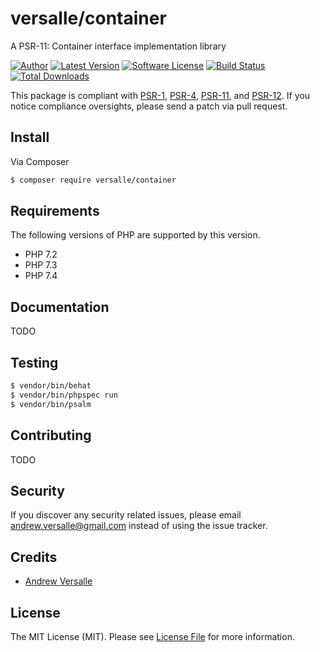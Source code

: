# versalle/container
A PSR-11: Container interface implementation library

[![Author](http://img.shields.io/badge/author-@versalle88-blue.svg?style=flat-square)](https://twitter.com/versalle88)
[![Latest Version](https://img.shields.io/github/release/versalle88/container.svg?style=flat-square)](https://github.com/versalle88/container/releases)
[![Software License](https://img.shields.io/badge/license-MIT-brightgreen.svg?style=flat-square)](LICENSE.md)
[![Build Status](https://img.shields.io/travis/versalle88/container/master.svg?style=flat-square)](https://travis-ci.org/versalle88/container)
[![Total Downloads](https://img.shields.io/packagist/dt/versalle/container.svg?style=flat-square)](https://packagist.org/packages/versalle/container)

This package is compliant with [PSR-1], [PSR-4], [PSR-11], and [PSR-12]. If you notice compliance oversights, please send a patch via pull request.

[PSR-1]: https://github.com/php-fig/fig-standards/blob/master/accepted/PSR-1-basic-coding-standard.md
[PSR-4]: https://github.com/php-fig/fig-standards/blob/master/accepted/PSR-4-autoloader.md
[PSR-11]: https://github.com/php-fig/fig-standards/blob/master/accepted/PSR-11-container.md
[PSR-12]: https://github.com/php-fig/fig-standards/blob/master/accepted/PSR-12-extended-coding-style-guide.md

## Install

Via Composer

``` bash
$ composer require versalle/container
```

## Requirements

The following versions of PHP are supported by this version.

* PHP 7.2
* PHP 7.3
* PHP 7.4

## Documentation

TODO

## Testing

``` bash
$ vendor/bin/behat
$ vendor/bin/phpspec run
$ vendor/bin/psalm
```

## Contributing

TODO

## Security

If you discover any security related issues, please email andrew.versalle@gmail.com instead of using the issue tracker.

## Credits

- [Andrew Versalle](https://github.com/versalle88)

## License

The MIT License (MIT). Please see [License File](https://github.com/versalle88/container/blob/master/LICENSE.md) for more information.
